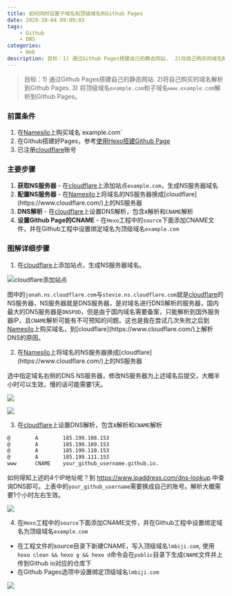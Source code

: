 ```yaml
---
title: 如何同时设置子域名和顶级域名到Github Pages
date: 2020-10-04 09:09:03
tags:
	- Github
	- DNS
categories: 
	- Web
description: 目标：1) 通过Github Pages搭建自己的静态网站.  2)将自己购买的域名解析到Github Pages.  3) 将顶级域名example.com和子域名www.example.com解析到Github Pages。
---
```



> 目标：1) 通过Github Pages搭建自己的静态网站.  2)将自己购买的域名解析到Github Pages.  3) 将顶级域名`example.com`和子域名`www.example.com`解析到Github Pages。



### 前置条件 

1. 在[Namesilo](https://www.namesilo.com/**?rid=8dbc698fz**)上购买域名`example.com`
2. 在Github搭建好Pages，参考[使用Hexo搭建Github Page](https://lmbiji.com/create-github-pages-with-hexo.html)
3. 已注册[cloudflare](https://www.cloudflare.com/)账号



### 主要步骤

1. **获取NS服务器** - 在[cloudflare](https://www.cloudflare.com/)上添加站点`example.com`，生成NS服务器域名
2. **配置NS服务器** - 在[Namesilo](https://www.namesilo.com/**?rid=8dbc698fz**)上将域名的NS服务器换成[cloudflare](https://www.cloudflare.com/)上的NS服务器
3. **DNS解析** - 在[cloudflare](https://www.cloudflare.com/)上设置DNS解析，包含`A`解析和`CNAME`解析
4. **设置Github Page的CNAME** - 在`Hexo`工程中的`source`下面添加CNAME文件，并在Github工程中设置绑定域名为顶级域名`example.com`



### 图解详细步骤



1. 在[cloudflare](https://www.cloudflare.com/)上添加站点，生成NS服务器域名。

![cloudflare添加站点](https://cdn.jsdelivr.net/gh/meixuhong/cdn/img/Cloudflare-addsite.jpg)

图中的`jonah.ns.cloudflare.com`与`stevie.ns.cloudflare.com`就是[cloudflare](https://www.cloudflare.com/)的NS服务器，NS服务器就是DNS服务器，是对域名进行DNS解析的服务器，国内最大的DNS服务器是`DNSPOD`，但是由于国内域名需要备案，只能解析到国外服务器IP，且`CNAME`解析可能有不可预知的问题。这也是我在尝试几次失败之后到[Namesilo](https://www.namesilo.com/**?rid=8dbc698fz**)上购买域名，到[cloudflare](https://www.cloudflare.com/)上解析DNS的原因。



2. 在[Namesilo](https://www.namesilo.com/**?rid=8dbc698fz**)上将域名的NS服务器换成[cloudflare](https://www.cloudflare.com/)上的NS服务器

选中指定域名右侧的DNS NS服务器，修改NS服务器为上述域名后提交，大概半小时可以生效，慢的话可能需要1天。

![](https://cdn.jsdelivr.net/gh/meixuhong/cdn/img/namesilo-dns-NS.jpg)



![](https://cdn.jsdelivr.net/gh/meixuhong/cdn/img/namesilo-dns-NS-change.jpg)



3. 在[cloudflare](https://www.cloudflare.com/)上设置DNS解析，包含`A`解析和`CNAME`解析



```bash
@        A        185.199.108.153
@        A        185.199.109.153
@        A        185.199.110.153
@        A        185.199.111.153
www      CNAME    your_github_username.github.io.
```

如何得知上述的4个IP地址呢？到 https://www.ipaddress.com/dns-lookup 中查询DNS即可。上表中的`your_github_username`需要换成自己的账号。解析大概需要1个小时左右生效。

![](https://cdn.jsdelivr.net/gh/meixuhong/cdn/img/cloudflare-lmbiji.com.jpg)





4.  在`Hexo`工程中的`source`下面添加CNAME文件，并在Github工程中设置绑定域名为顶级域名`example.com`

- 在工程文件的source目录下新建CNAME，写入顶级域名`lmbiji.com`, 使用`hexo clean && hexo g && hexo d`命令会在`public`目录下生成`CNAME`文件并上传到Github io对应的仓库下
- 在Github Pages选项中设置绑定顶级域名`lmbiji.com`

![](https://cdn.jsdelivr.net/gh/meixuhong/cdn/img/github-naked-domain.jpg)
